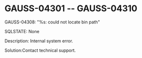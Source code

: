 # GAUSS-04301 -- GAUSS-04310<a name="EN-US_TOPIC_0302073280"></a>

GAUSS-04308: "%s: could not locate bin path"

SQLSTATE: None

Description: Internal system error.

Solution:Contact technical support.


